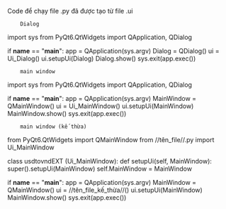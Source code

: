 Code để chạy file .py đã được tạo từ file .ui

        Dialog

import sys
from PyQt6.QtWidgets import QApplication, QDialog

if __name__ == "__main__":
    app = QApplication(sys.argv)
    Dialog = QDialog()
    ui = Ui_Dialog()
    ui.setupUi(Dialog)
    Dialog.show()
    sys.exit(app.exec())



        main window

import sys
from PyQt6.QtWidgets import QApplication, QDialog

if __name__ == "__main__":
    app = QApplication(sys.argv)
    MainWindow = QMainWindow()
    ui = Ui_MainWindow()
    ui.setupUi(MainWindow)
    MainWindow.show()
    sys.exit(app.exec())

        main window (kế thừa)
from PyQt6.QtWidgets import QMainWindow
from //tên_file//.py import Ui_MainWindow

class usdtovndEXT (Ui_MainWindow):
    def setupUi(self, MainWindow):
        super().setupUi(MainWindow)
        self.MainWindow = MainWindow

if __name__ == "__main__":
    app = QApplication(sys.argv)
    MainWindow = QMainWindow()
    ui = //tên_file_kế_thừa//()
    ui.setupUi(MainWindow)
    MainWindow.show()
    sys.exit(app.exec())




